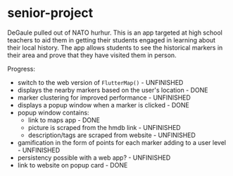# senior-project

DeGaule pulled out of NATO hurhur.
This is an app targeted at high school teachers to aid them in getting their students engaged in learning about their local history. 
The app allows students to see the historical markers in their area and prove that they have visited them in person.

Progress:
- switch to the web version of `FlutterMap()` - UNFINISHED
- displays the nearby markers based on the user's location - DONE
- marker clustering for improved performance - UNFINISHED
- displays a popup window when a marker is clicked - DONE
- popup window contains:
  - link to maps app - DONE
  - picture is scraped from the hmdb link - UNFINISHED
  - description/tags are scraped from website - UNFINISHED
- gamification in the form of points for each marker adding to a user level - UNFINISHED
- persistency possible with a web app? - UNFINISHED
- link to website on popup card - DONE
